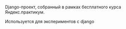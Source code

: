 Django-проект, собранный в рамках бесплатного курса Яндекс.практикум.

Используется для экспериментов с django